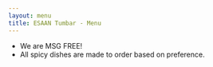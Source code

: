```yaml
---
layout: menu
title: ESAAN Tumbar - Menu
---
```


- We are MSG FREE!
- All spicy dishes are made to order based on preference.